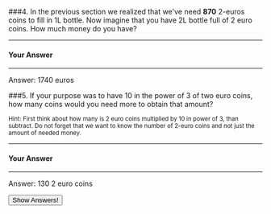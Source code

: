 ###4. In the previous section we realized that we've need **870** 2-euros coins to fill in 1L bottle. Now imagine that you have 2L bottle full of 2 euro coins. How much money do you have?


---

#### Your Answer

>

>

>

>

>

>

>

>

---



<div class="answer hidden">
    Answer: 1740 euros
</div>

###5. If your purpose was to have 10 in the power of 3 of two euro coins, how many coins would you need more to obtain that amount?

<small><span class="gray">Hint</span>: First think about how many is 2 euro coins multiplied by 10 in power of 3, than subtract. Do not forget that we want to know the number of 2-euro coins and not just the amount of needed money.</small>


---

#### Your Answer

>

>

>

>

>

>

>

>

---

<div class="answer hidden">
    Answer: 130 2 euro coins
</div>


<button class="show-answers">Show Answers!</button>